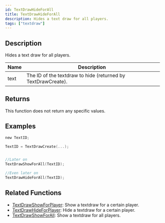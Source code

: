 ```yaml
---
id: TextDrawHideForAll
title: TextDrawHideForAll
description: Hides a text draw for all players.
tags: ["textdraw"]
---
```


## Description

Hides a text draw for all players.

| Name | Description                                                  |
| ---- | ------------------------------------------------------------ |
| text | The ID of the textdraw to hide (returned by TextDrawCreate). |

## Returns

This function does not return any specific values.

## Examples

```c
new TextID;

TextID = TextDrawCreate(...);


//Later on
TextDrawShowForAll(TextID);

//Even later on
TextDrawHideForAll(TextID);
```

## Related Functions

- [TextDrawShowForPlayer](TextDrawShowForPlayer.md): Show a textdraw for a certain player.
- [TextDrawHideForPlayer](TextDrawHideForPlayer.md): Hide a textdraw for a certain player.
- [TextDrawShowForAll](TextDrawShowForAll.md): Show a textdraw for all players.
